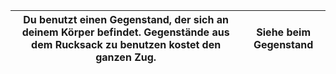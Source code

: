 | Du benutzt einen Gegenstand, der sich an deinem Körper befindet. Gegenstände aus dem Rucksack zu benutzen kostet den ganzen Zug. | Siehe beim Gegenstand |
| -------------------------------------------------------------------------------------------------------------------------------- | --------------------- |